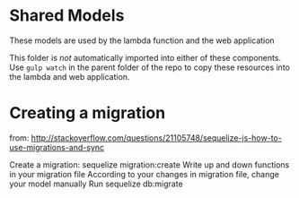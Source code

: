 Shared Models
===
These models are used by the lambda function and the web application

This folder is *not* automatically imported into either of these components. Use ```gulp watch``` in the parent folder of the repo to copy these resources into the lambda and web application.

Creating a migration
===
from:
http://stackoverflow.com/questions/21105748/sequelize-js-how-to-use-migrations-and-sync

Create a migration: sequelize migration:create
Write up and down functions in your migration file
According to your changes in migration file, change your model manually
Run sequelize db:migrate
